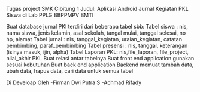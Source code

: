Tugas project SMK Cibitung 1
Judul:  Aplikasi  Android Jurnal Kegiatan PKL Siswa di Lab PPLG BBPPMPV BMTI 

Buat database jurnal PKl terdiri dari beberapa tabel sbb:
Tabel siswa : nis, nama siswa, jenis kelamin, asal sekolah, tangal mulai, tanggal selesai, no hp, alamat
Tabel jurnal : nis, tanggal_kegiatan, uraian_kegiatan, catatan pembimbing, paraf_pembimbing
Tabel presensi : nis, tanggal, keterangan (isinya masuk, ijin, alpha)
Tabel Laporan PKL: nis,file_laporan, file_project, nilai_akhir PKL
Buat relasi antar tabelnya
Buat front end application gunakan sesuai kebutuhan
Buat back end application 
Backend memuat tambah data, ubah data, hapus data, cari data untuk semua tabel

Di Develoap Oleh 
-Firman Dwi Putra S
-Achmad Rifady 
